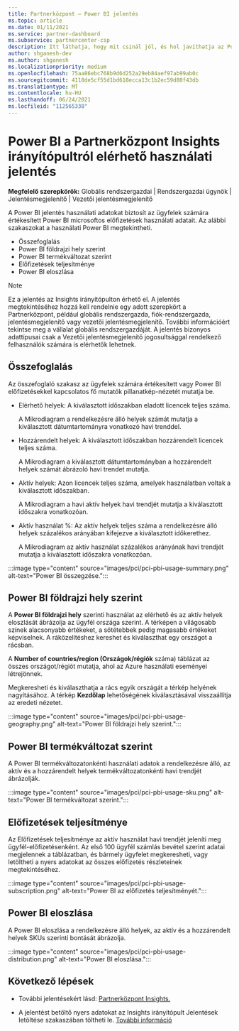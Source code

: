 ```yaml
---
title: Partnerközpont – Power BI jelentés
ms.topic: article
ms.date: 01/11/2021
ms.service: partner-dashboard
ms.subservice: partnercenter-csp
description: Itt láthatja, hogy mit csinál jól, és hol javíthatja az Power BI értékesítésre vagy az ügyfelek számára kezelhető előfizetések használatára vonatkozóan.
author: shganesh-dev
ms.author: shganesh
ms.localizationpriority: medium
ms.openlocfilehash: 75aa86ebc768b9d6d252a29eb84aef97ab99ab0c
ms.sourcegitcommit: 4118de5cf55d1bd618ecca13c1b2ec59d80f43db
ms.translationtype: MT
ms.contentlocale: hu-HU
ms.lasthandoff: 06/24/2021
ms.locfileid: "112565338"
---
```

# <a name="power-bi-usage-report-available-from-the-partner-center-insights-dashboard"></a>Power BI a Partnerközpont Insights irányítópultról elérhető használati jelentés

**Megfelelő szerepkörök:** Globális rendszergazdai | Rendszergazdai ügynök | Jelentésmegjelenítő | Vezetői jelentésmegjelenítő

A Power BI jelentés használati adatokat biztosít az ügyfelek számára értékesített Power BI microsoftos előfizetések használati adatait. Az alábbi szakaszokat a használati Power BI megtekintheti.

- Összefoglalás
- Power BI földrajzi hely szerint
- Power BI termékváltozat szerint
- Előfizetések teljesítménye
- Power BI eloszlása

 > [!NOTE]
 > Ez a jelentés az Insights irányítópulton érhető el. A jelentés megtekintéséhez hozzá kell rendelnie egy adott szerepkört a Partnerközpont, például globális rendszergazda, fiók-rendszergazda, jelentésmegjelenítő vagy vezetői jelentésmegjelenítő. További információért tekintse meg a vállalat globális rendszergazdáját. A jelentés bizonyos adattípusai csak a Vezetői jelentésmegjelenítő jogosultsággal rendelkező felhasználók számára is elérhetők lehetnek.

## <a name="summary"></a>Összefoglalás

Az összefoglaló szakasz az ügyfelek számára értékesített vagy Power BI előfizetésekkel kapcsolatos fő mutatók pillanatkép-nézetét mutatja be. 

- Elérhető helyek: A kiválasztott időszakban eladott licencek teljes száma.

   A Mikrodiagram a rendelkezésre álló helyek számát mutatja a kiválasztott dátumtartományra vonatkozó havi trenddel.

- Hozzárendelt helyek: A kiválasztott időszakban hozzárendelt licencek teljes száma.

   A Mikrodiagram a kiválasztott dátumtartományban a hozzárendelt helyek számát ábrázoló havi trendet mutatja.

- Aktív helyek: Azon licencek teljes száma, amelyek használatban voltak a kiválasztott időszakban. 

   A Mikrodiagram a havi aktív helyek havi trendjét mutatja a kiválasztott időszakra vonatkozóan.

- Aktív használat %: Az aktív helyek teljes száma a rendelkezésre álló helyek százalékos arányában kifejezve a kiválasztott időkerethez. 

   A Mikrodiagram az aktív használat százalékos arányának havi trendjét mutatja a kiválasztott időszakra vonatkozóan.

:::image type="content" source="images/pci/pci-pbi-usage-summary.png" alt-text="Power BI összegzése.":::

## <a name="power-bi-usage-by-geography"></a>Power BI földrajzi hely szerint

A **Power BI földrajzi hely** szerinti használat az elérhető és az aktív helyek eloszlását ábrázolja az ügyfél országa szerint. A térképen a világosabb színek alacsonyabb értékeket, a sötétebbek pedig magasabb értékeket képviselnek. A ráközelítéshez kereshet és kiválaszthat egy országot a rácsban.

A **Number of countries/region (Országok/régiók** száma) táblázat az összes országot/régiót mutatja, ahol az Azure használati eseményei létrejönnek.

Megkeresheti és kiválaszthatja a rács egyik országát a térkép helyének nagyításához. A térkép **Kezdőlap** lehetőségének kiválasztásával visszaállítja az eredeti nézetet.

:::image type="content" source="images/pci/pci-pbi-usage-geography.png" alt-text="Power BI földrajzi hely szerint.":::

## <a name="power-bi-usage-by-sku"></a>Power BI termékváltozat szerint

A Power BI termékváltozatonkénti használati adatok a rendelkezésre álló, az aktív és a hozzárendelt helyek termékváltozatonkénti havi trendjét ábrázolják.

:::image type="content" source="images/pci/pci-pbi-usage-sku.png" alt-text="Power BI termékváltozat szerint.":::

## <a name="subscriptions-performance"></a>Előfizetések teljesítménye

Az Előfizetések teljesítménye az aktív használat havi trendjét jeleníti meg ügyfél-előfizetésenként. Az első 100 ügyfél számlás bevétel szerint adatai megjelennek a táblázatban, és bármely ügyfelet megkeresheti, vagy letöltheti a nyers adatokat az összes előfizetés részleteinek megtekintéséhez.

:::image type="content" source="images/pci/pci-pbi-usage-subscription.png" alt-text="Power BI az előfizetés teljesítményét.":::

## <a name="power-bi-usage-distribution"></a>Power BI eloszlása

A Power BI eloszlása a rendelkezésre álló helyek, az aktív és a hozzárendelt helyek SKUs szerinti bontását ábrázolja.

:::image type="content" source="images/pci/pci-pbi-usage-distribution.png" alt-text="Power BI eloszlása.":::

## <a name="next-steps"></a>Következő lépések

- További jelentésekért lásd: [Partnerközpont Insights.](partner-center-insights.md)

- A jelentést betöltő nyers adatokat az Insights irányítópult Jelentések letöltése szakaszában töltheti le. [További információ](pci-download-reports.md) 
